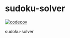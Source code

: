 # sudoku-solver

[![codecov](https://codecov.io/gh/ViKuzmin/sudoku-solver/branch/main/graph/badge.svg)](https://codecov.io/gh/ViKuzmin/sudoku-solver)

sudoku-solver

